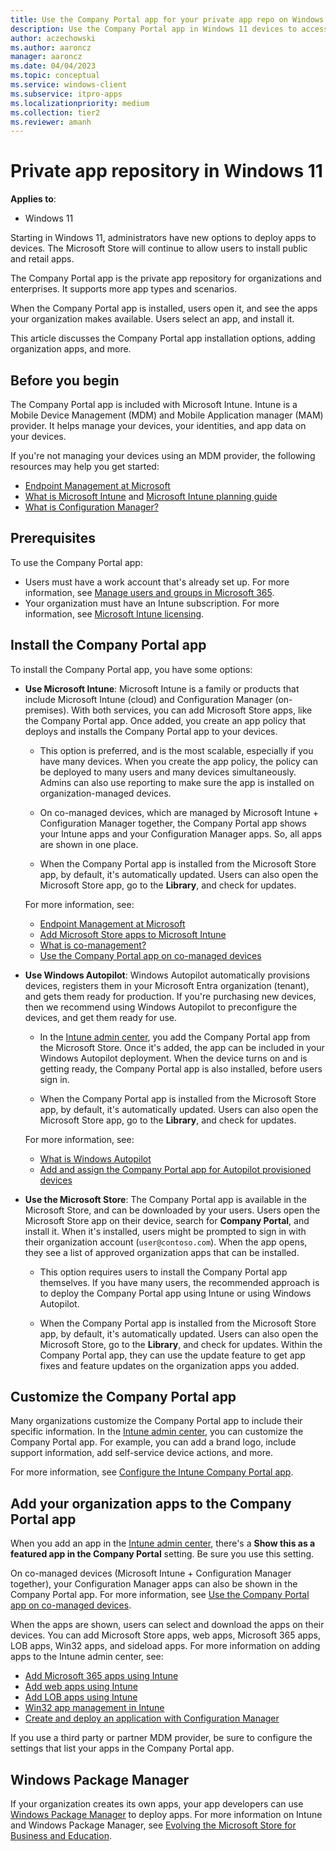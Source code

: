 ```yaml
---
title: Use the Company Portal app for your private app repo on Windows 11 devices | Microsoft Docs
description: Use the Company Portal app in Windows 11 devices to access the private app repository for your organization or company apps. Add apps to an MDM/MAM provider, and deploy the apps to Windows devices using policies. The Company Portal app replaces Microsoft Store for Business private store on Windows 11 devices.
author: aczechowski
ms.author: aaroncz
manager: aaroncz
ms.date: 04/04/2023
ms.topic: conceptual
ms.service: windows-client
ms.subservice: itpro-apps
ms.localizationpriority: medium
ms.collection: tier2
ms.reviewer: amanh
---
```


# Private app repository in Windows 11

**Applies to**:

- Windows 11

Starting in Windows 11, administrators have new options to deploy apps to devices. The Microsoft Store will continue to allow users to install public and retail apps.

The Company Portal app is the private app repository for organizations and enterprises. It supports more app types and scenarios.

When the Company Portal app is installed, users open it, and see the apps your organization makes available. Users select an app, and install it.

This article discusses the Company Portal app installation options, adding organization apps, and more.

## Before you begin

The Company Portal app is included with Microsoft Intune. Intune is a Mobile Device Management (MDM) and Mobile Application manager (MAM) provider. It helps manage your devices, your identities, and app data on your devices.

If you're not managing your devices using an MDM provider, the following resources may help you get started:

- [Endpoint Management at Microsoft](/mem/endpoint-manager-overview)
- [What is Microsoft Intune](/mem/intune/fundamentals/what-is-intune) and [Microsoft Intune planning guide](/mem/intune/fundamentals/intune-planning-guide)
- [What is Configuration Manager?](/mem/configmgr/core/understand/introduction)

## Prerequisites

To use the Company Portal app:

- Users must have a work account that's already set up. For more information, see [Manage users and groups in Microsoft 365](/microsoft-365/admin/add-users).
- Your organization must have an Intune subscription. For more information, see [Microsoft Intune licensing](/mem/intune/fundamentals/licenses).

## Install the Company Portal app

To install the Company Portal app, you have some options:

- **Use Microsoft Intune**: Microsoft Intune is a family or products that include Microsoft Intune (cloud) and Configuration Manager (on-premises). With both services, you can add Microsoft Store apps, like the Company Portal app. Once added, you create an app policy that deploys and installs the Company Portal app to your devices.

  - This option is preferred, and is the most scalable, especially if you have many devices. When you create the app policy, the policy can be deployed to many users and many devices simultaneously. Admins can also use reporting to make sure the app is installed on organization-managed devices.

  - On co-managed devices, which are managed by Microsoft Intune + Configuration Manager together, the Company Portal app shows your Intune apps and your Configuration Manager apps. So, all apps are shown in one place.

  - When the Company Portal app is installed from the Microsoft Store app, by default, it's automatically updated. Users can also open the Microsoft Store app, go to the **Library**, and check for updates.

  For more information, see:
  
  - [Endpoint Management at Microsoft](/mem/endpoint-manager-overview)
  - [Add Microsoft Store apps to Microsoft Intune](/mem/intune/apps/store-apps-microsoft)
  - [What is co-management?](/mem/configmgr/comanage/overview)
  - [Use the Company Portal app on co-managed devices](/mem/configmgr/comanage/company-portal)

- **Use Windows Autopilot**: Windows Autopilot automatically provisions devices, registers them in your Microsoft Entra organization (tenant), and gets them ready for production. If you're purchasing new devices, then we recommend using Windows Autopilot to preconfigure the devices, and get them ready for use.

  - In the [Intune admin center](https://go.microsoft.com/fwlink/?linkid=2109431), you add the Company Portal app from the Microsoft Store. Once it's added, the app can be included in your Windows Autopilot deployment. When the device turns on and is getting ready, the Company Portal app is also installed, before users sign in.

  - When the Company Portal app is installed from the Microsoft Store app, by default, it's automatically updated. Users can also open the Microsoft Store app, go to the **Library**, and check for updates.

  For more information, see:
  
  - [What is Windows Autopilot](/mem/autopilot/windows-autopilot)
  - [Add and assign the Company Portal app for Autopilot provisioned devices](/mem/intune/apps/store-apps-company-portal-autopilot)

- **Use the Microsoft Store**: The Company Portal app is available in the Microsoft Store, and can be downloaded by your users. Users open the Microsoft Store app on their device, search for **Company Portal**, and install it. When it's installed, users might be prompted to sign in with their organization account (`user@contoso.com`). When the app opens, they see a list of approved organization apps that can be installed.

  - This option requires users to install the Company Portal app themselves. If you have many users, the recommended approach is to deploy the Company Portal app using Intune or using Windows Autopilot.

  - When the Company Portal app is installed from the Microsoft Store app, by default, it's automatically updated. Users can also open the Microsoft Store, go to the **Library**, and check for updates. Within the Company Portal app, they can use the update feature to get app fixes and feature updates on the organization apps you added.

## Customize the Company Portal app

Many organizations customize the Company Portal app to include their specific information. In the [Intune admin center](https://go.microsoft.com/fwlink/?linkid=2109431), you can customize the Company Portal app. For example, you can add a brand logo, include support information, add self-service device actions, and more.

For more information, see [Configure the Intune Company Portal app](/mem/intune/apps/company-portal-app).

## Add your organization apps to the Company Portal app

When you add an app in the [Intune admin center](https://go.microsoft.com/fwlink/?linkid=2109431), there's a **Show this as a featured app in the Company Portal** setting. Be sure you use this setting.

On co-managed devices (Microsoft Intune + Configuration Manager together), your Configuration Manager apps can also be shown in the Company Portal app. For more information, see [Use the Company Portal app on co-managed devices](/mem/configmgr/comanage/company-portal).

When the apps are shown, users can select and download the apps on their devices. You can add Microsoft Store apps, web apps, Microsoft 365 apps, LOB apps, Win32 apps, and sideload apps. For more information on adding apps to the Intune admin center, see:

- [Add Microsoft 365 apps using Intune](/mem/intune/apps/apps-add-office365)
- [Add web apps using Intune](/mem/intune/apps/web-app)
- [Add LOB apps using Intune](/mem/intune/apps/lob-apps-windows)
- [Win32 app management in Intune](/mem/intune/apps/apps-win32-app-management)
- [Create and deploy an application with Configuration Manager](/mem/configmgr/apps/get-started/create-and-deploy-an-application)

If you use a third party or partner MDM provider, be sure to configure the settings that list your apps in the Company Portal app.

## Windows Package Manager

If your organization creates its own apps, your app developers can use [Windows Package Manager](/windows/package-manager/) to deploy apps. For more information on Intune and Windows Package Manager, see [Evolving the Microsoft Store for Business and Education](https://techcommunity.microsoft.com/t5/windows-it-pro-blog/evolving-the-microsoft-store-for-business-and-education/ba-p/2569423).
